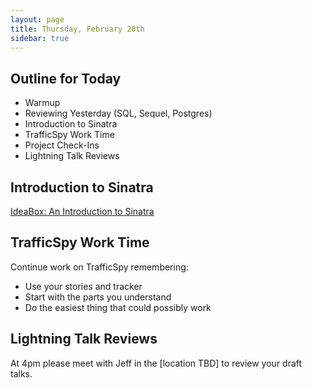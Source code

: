 ```yaml
---
layout: page
title: Thursday, February 28th
sidebar: true
---
```


## Outline for Today

* Warmup
* Reviewing Yesterday (SQL, Sequel, Postgres)
* Introduction to Sinatra
* TrafficSpy Work Time
* Project Check-Ins
* Lightning Talk Reviews

## Introduction to Sinatra

[IdeaBox: An Introduction to Sinatra](http://tutorials.jumpstartlab.com/projects/idea_box.html)

## TrafficSpy Work Time

Continue work on TrafficSpy remembering:

* Use your stories and tracker
* Start with the parts you understand
* Do the easiest thing that could possibly work

## Lightning Talk Reviews

At 4pm please meet with Jeff in the [location TBD] to review your draft talks.
